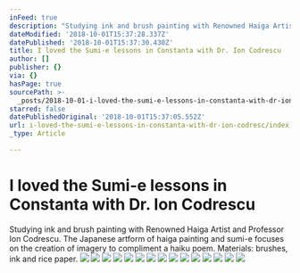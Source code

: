 ```yaml
---
inFeed: true
description: "Studying ink and brush painting with Renowned Haiga Artist and Professor Ion Codrescu. The Japanese artform of haiga painting and sumi-e focuses on the creation of imagery to compliment a haiku poem.\_ Materials: brushes, ink and rice paper."
dateModified: '2018-10-01T15:37:28.337Z'
datePublished: '2018-10-01T15:37:30.430Z'
title: I loved the Sumi-e lessons in Constanta with Dr. Ion Codrescu
author: []
publisher: {}
via: {}
hasPage: true
sourcePath: >-
  _posts/2018-10-01-i-loved-the-sumi-e-lessons-in-constanta-with-dr-ion-codresc.md
starred: false
datePublishedOriginal: '2018-10-01T15:37:05.552Z'
url: i-loved-the-sumi-e-lessons-in-constanta-with-dr-ion-codresc/index.html
_type: Article

---
```

# I loved the Sumi-e lessons in Constanta with Dr. Ion Codrescu

Studying ink and brush painting with Renowned Haiga Artist and Professor Ion Codrescu. The Japanese artform of haiga painting and sumi-e focuses on the creation of imagery to compliment a haiku poem.  Materials: brushes, ink and rice paper.
![](https://the-grid-user-content.s3-us-west-2.amazonaws.com/0ab3cf51-a992-4007-bcda-f06f16643a58.jpg)
![](https://the-grid-user-content.s3-us-west-2.amazonaws.com/1b0d0d11-2178-4a4b-a5ab-4fbbb1993362.jpg)
![](https://the-grid-user-content.s3-us-west-2.amazonaws.com/889a4c0a-d687-4b82-9cbb-ad29c5651d14.jpg)
![](https://the-grid-user-content.s3-us-west-2.amazonaws.com/a84cd426-9423-4f21-a012-bd469bc9b62b.jpg)
![](https://the-grid-user-content.s3-us-west-2.amazonaws.com/781b9428-0f14-497c-b8d2-82ec7246a6d5.jpg)
![](https://the-grid-user-content.s3-us-west-2.amazonaws.com/4d34215c-3fab-49ad-9f16-8e1162b69045.jpg)
![](https://the-grid-user-content.s3-us-west-2.amazonaws.com/2d5fe20f-2805-4118-a8dd-8dc37a242138.jpg)
![](https://the-grid-user-content.s3-us-west-2.amazonaws.com/744e58da-937e-482e-8e38-0e390fd7e5de.jpg)
![](https://the-grid-user-content.s3-us-west-2.amazonaws.com/19a0d477-6f3c-42aa-93ff-c2e37cd2dee0.jpg)
![](https://the-grid-user-content.s3-us-west-2.amazonaws.com/bd427e21-d3fc-411f-8fb3-ad141b684918.jpg)
![](https://the-grid-user-content.s3-us-west-2.amazonaws.com/60c7d708-a50a-4003-be68-31331d39ed41.jpg)
![](https://the-grid-user-content.s3-us-west-2.amazonaws.com/1ee948a2-2d41-4502-bd5a-8f0600e11045.jpg)
![](https://the-grid-user-content.s3-us-west-2.amazonaws.com/365e1c76-3c75-4ec9-a859-dad4716138d3.jpg)
![](https://the-grid-user-content.s3-us-west-2.amazonaws.com/b14e268a-fa06-4600-b5af-cdc524ea621d.jpg)
![](https://the-grid-user-content.s3-us-west-2.amazonaws.com/42423244-19b3-4cc1-8acd-34110b90ae43.jpg)